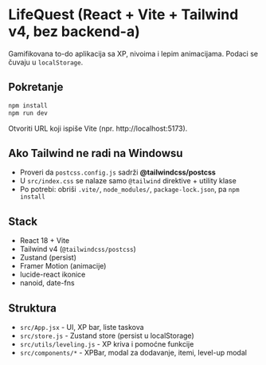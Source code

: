 # LifeQuest (React + Vite + Tailwind v4, bez backend-a)

Gamifikovana to-do aplikacija sa XP, nivoima i lepim animacijama. Podaci se čuvaju u `localStorage`.

## Pokretanje

```bash
npm install
npm run dev
```

Otvoriti URL koji ispiše Vite (npr. http://localhost:5173).

## Ako Tailwind ne radi na Windowsu
- Proveri da `postcss.config.js` sadrži **@tailwindcss/postcss**
- U `src/index.css` se nalaze samo `@tailwind` direktive + utility klase
- Po potrebi: obriši `.vite/`, `node_modules/`, `package-lock.json`, pa `npm install`

## Stack
- React 18 + Vite
- Tailwind v4 (`@tailwindcss/postcss`)
- Zustand (persist)
- Framer Motion (animacije)
- lucide-react ikonice
- nanoid, date-fns

## Struktura
- `src/App.jsx` - UI, XP bar, liste taskova
- `src/store.js` - Zustand store (persist u localStorage)
- `src/utils/leveling.js` - XP kriva i pomoćne funkcije
- `src/components/*` - XPBar, modal za dodavanje, itemi, level-up modal
